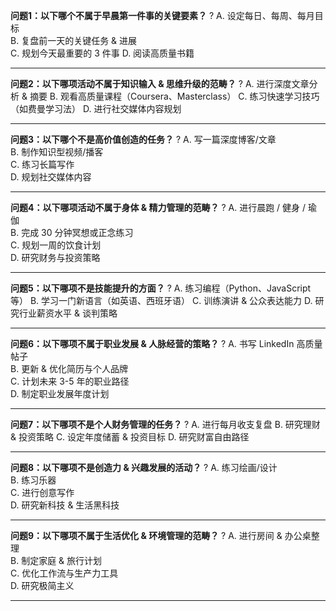 **问题1：以下哪个不属于早晨第一件事的关键要素？**
?
A. 设定每日、每周、每月目标  
B. 复盘前一天的关键任务 & 进展  
C. 规划今天最重要的 3 件事 
D. 阅读高质量书籍

---
**问题2：以下哪项活动不属于知识输入 & 思维升级的范畴？**
?
A. 进行深度文章分析 & 摘要
B. 观看高质量课程（Coursera、Masterclass）
C. 练习快速学习技巧（如费曼学习法）
D. 进行社交媒体内容规划
<!--SR:!2025-04-17,3,250-->

---
**问题3：以下哪个不是高价值创造的任务？**
?
A. 写一篇深度博客/文章  
B. 制作知识型视频/播客  
C. 练习长篇写作  
D. 规划社交媒体内容

---
**问题4：以下哪项活动不属于身体 & 精力管理的范畴？**
?
A. 进行晨跑 / 健身 / 瑜伽  
B. 完成 30 分钟冥想或正念练习  
C. 规划一周的饮食计划  
D. 研究财务与投资策略

---
**问题5：以下哪项不是技能提升的方面？**
?
A. 练习编程（Python、JavaScript 等）
B. 学习一门新语言（如英语、西班牙语）
C. 训练演讲 & 公众表达能力
D. 研究行业薪资水平 & 谈判策略
<!--SR:!2025-04-17,3,250-->

---
**问题6：以下哪项不属于职业发展 & 人脉经营的策略？**
?
A. 书写 LinkedIn 高质量帖子  
B. 更新 & 优化简历与个人品牌  
C. 计划未来 3-5 年的职业路径  
D. 制定职业发展年度计划

---
**问题7：以下哪项不是个人财务管理的任务？**
?
A. 进行每月收支复盘
B. 研究理财 & 投资策略
C. 设定年度储蓄 & 投资目标
D. 研究财富自由路径
<!--SR:!2025-04-17,3,250-->

---
**问题8：以下哪项不是创造力 & 兴趣发展的活动？**
?
A. 练习绘画/设计  
B. 练习乐器  
C. 进行创意写作  
D. 研究新科技 & 生活黑科技

---
**问题9：以下哪项不属于生活优化 & 环境管理的范畴？**
?
A. 进行房间 & 办公桌整理  
B. 制定家庭 & 旅行计划  
C. 优化工作流与生产力工具  
D. 研究极简主义

---
